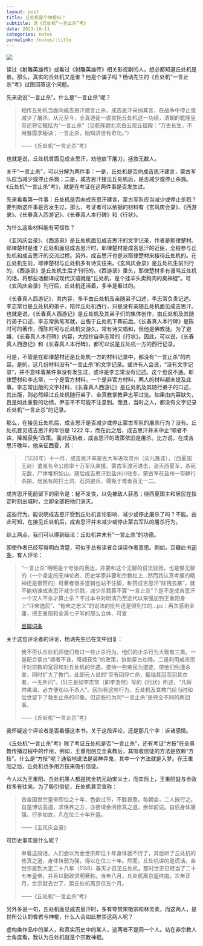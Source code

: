 ```yaml
---
layout: post
title: 丘处机是个神棍吗？
subtitle: 读《丘处机“一言止杀”考》
data: 2023-10-11
categories: notes
permalink: /notes/:title
---
```


![](https://user-images.githubusercontent.com/115197878/274528728-ed2e8006-8eab-4ca5-b92e-14c9accae2b8.png)

读过《射雕英雄传》或看过《射雕英雄传》相关影视剧的人，想必都知道丘处机是谁。那么，真实的丘处机又是谁？他是个骗子吗？杨讷先生的《丘处机“一言止杀”考》试图回答这个问题。

先来说说“一言止杀”。什么是“一言止杀”呢？

> 相传丘处机当面向成吉思汗建言止杀，成吉思汗采纳其言，在战争中停止或减少了屠杀。从元至今，全真道徒一直宣扬丘处机这一功绩，清朝的乾隆皇帝还将它概括为“一言止杀”（见乾隆题北京白云观丘祖殿：“万古长生，不用餐霞求秘诀；一言止杀，始知济世有奇功。”）
> 
> ——《丘处机“一言止杀”考》

也就是说，丘处机曾面见成吉思汗，劝他放下屠刀，拯救无数人。

关于“一言止杀”，可以分解为两件事：一是，丘处机是否向成吉思汗建言，蒙古军队应当减少或停止杀戮；二是，成吉思汗接见丘处机后，是否减少或停止杀戮。《丘处机“一言止杀”考》，就是在考证在这两件事是否发生过。

先来看看第一件事：丘处机是否向成吉思汗建言，蒙古军队应当减少或停止杀戮？要判断这件事是否发生过，那么，考证者可以依据的材料有《玄风庆会录》、《西游录》、《长春真人西游记》、《长春真人本行碑》和《行状》。

为什么这些材料能有可信性？

《玄风庆会录》、《西游录》是丘处机面见成吉思汗的文字记录，作者是耶律楚材。耶律楚材是谁？丘处机面见成吉思汗时，耶律楚材是成吉思汗的近臣，全程参与丘处机和成吉思汗的交流过程。另外，成吉思汗也是派耶律楚材来接待丘处机的。在丘处机生前，耶律楚材与丘处机多有诗文往来。《玄风庆会录》是丘处机生前刊行的，《西游录》是丘处机生后才刊行的。《西游录》里头，耶律楚材多有谩骂丘处机的话。将那些话翻译成现代汉语就是“丘处机，是个挂羊头卖狗肉的臭神棍”。可《玄风庆会录》刊行后，丘处机还活着，多半是看过的。

《长春真人西游记》，其内容，多半由丘处机及亲随弟子口述，李志常负责记述。李志常也是丘处机的弟子，陪伴丘处机西行，只是没有亲随丘处机面见成吉思汗。也就是说，《长春真人西游记》是丘处机及其弟子们的集体创作，由丘处机及其随行弟子口述，李志常执笔写就，出版于丘处机下葬前后。《长春真人本行碑》是陈时可的著作，而陈时可与丘处机交游久，常有诗文唱和，但他是佛教徒。为了避嫌，《长春真人本行碑》内容，大段抄自李志常的《行状》。因此，可以说，《长春真人西游记》和《长春真人本行碑》，都可以说是丘处机一方的西行记录。

可是，不管是在耶律楚材还是丘处机一方的材料记录中，都没有“一言止杀”的内容。是的，这几份材料没有“一言止杀”的文字记录。或许有人会说，“没有文字记录”，并不意味着某件事没有发生过，或许是李志常没有记述。这个也说不通。耶律楚材和李志常，一个是官方材料，一个是非官方材料，两人的材料都未提及此事。李志常出版的文字材料，《长春真人西游记》是丘处机及其随行弟子的口述，其出版，则必然经过丘处机随行弟子、全真教掌教尹志平过览。如果由内容缺失，且是如此重要的功绩，尹志平不可能不注意到。而且，当时之人，都没有文字记录丘处机“一言止杀”的记录。

那么，在接见丘处机后，成吉思汗是否减少或停止蒙古军队的屠杀行为？没有。丘处机晋见成吉思汗的年份是 1222 年，而在此之后，成吉思汗并未中止“顺者不诛，降城获免”政策。面对反抗者，成吉思汗的政策依旧是屠杀。比方说，在成吉思汗晚年，他亲征西夏，其：

> （1226年）十一月，成吉思汗率蒙古大军进攻灵州（朵儿篾该），（西夏国王赵）遣嵬名令公统率十万军队来援。蒙古军渡河进击，消灭西夏军，杀死无数，尸体堆积如山。随后成吉思汗到盐州川驻冬，蒙古军在盐州一带肆行杀掠，居民有的打土洞、石洞避兵，得免于难者百无一二。

成吉思汗死前留下的密令是：秘不发丧，以免被敌人获悉；待西夏国主和居民在指定时刻出城时，立即全部把他们消灭。

这些行为，能说明成吉思汗受到丘处机言论影响、减少或停止屠杀了吗？不能。由此可知，在接见丘处机后，成吉思汗并未减少或停止蒙古军队的屠杀行为。

综上两点，我们可以得到结论：丘处机并未有“一言止杀”的功德。

即使作者已经写得明白清楚，可似乎总有读者会误读作者意思。例如，豆瓣此书[词条](https://book.douban.com/subject/30197932/)，有人评论：

> “一言止杀”明明是个夸张的表达，非要和这个无聊的说法较劲，也是够无聊的（一个坚定的无神论者、历史学家非要和宗教杠上…然而其认真考据的精神还是很赞的）可著者很多逻辑也站不住脚，称赞成吉思汗“除残去暴”，就不能劝谏成吉思汗减少杀戮，减少杀戮算不算“一言止杀”？是不是成吉思汗一个汉人不杀才算止杀？不过本书对明清乃至近代以来强加到王重阳身上“汴宋逸民”、“有宋之忠义”的说法的批判还是很到位的…ps：再次感谢金庸，把王重阳和全真七子写的那么立体、可爱
> 
> [豆瓣词条](https://book.douban.com/subject/30197932/)

关于这位评论者的评论，杨讷先生已在文中回复：

> 我不否认丘处机师徒们有过一些止杀行为。他们的止杀行为大致有三类。一是配合蒙古“顺者不诛，降城获免”的政策，协助蒙古劝降。二是利用成吉思汗对宗教的宽容和对丘处机的优遇，接纳一些难民为道徒，使他们免遭杀害，同时扩大了教门。此即元人说的“至有囚俘亡命，辄缁其冠而羽其衣者，一无所问”。[5]三是如李志常（即李浩然）写的《行状》所述，“凡将帅来谒，必方便劝以不杀人”。因为有这些行为，丘处机及其教门给当时和后世留下了救生止杀的印象。但这些行为同“一言止杀”是完全不同的两回事。
> 
> ——《丘处机“一言止杀”考》

我怀疑这个评论者是否看懂这本书。关于这段评论，还是那几个字：诉诸感情。

《丘处机“一言止杀”考》除了考证丘处机是否“一言止杀”，还有考证“方技”在全真教传播过程中的作用，例如，王重阳创立全真教后，其吸收信徒的方法是依赖“方技”。什么是“方技”呢？通俗地说法是装神弄鬼，其中一个方法就是入梦。在王重阳之后，丘处机也多用方技来吸引信徒。

今人以为王重阳、丘处机等人都是抗金抗元助宋义士，而实际上，王重阳就与金政权多有往来。为了吸引信徒，丘处机甚至宣称：

> 昔金国世宗皇帝即位之十年，色欲过节，不胜衰惫。每朝会，二人掖行之。自是博访高道，求保养之方，亦尝请余问修真之道，余如前说。自后身体康强，行步如故，凡在位三十年升遐。
> 
> ——《玄风庆会录》

可历史事实是什么呢？

> 单看这段话，人们会以为金世宗即位十年身体就不行了，其后听了丘处机的修真之道，身体转弱为强，得以在位三十年。然而，丘处机讲的是谎话。金世宗直到大定二十八年（1188）春天才召见丘处机，那时世宗已经当了二十七年皇帝，并且以勤政贤明著称。当年八月，丘处机离京返终南。次年正月，世宗就去世了，距丘处机离京仅五个月。
> 
> ——《丘处机“一言止杀”考》

另外多说一句，丘处机面见成吉思汗时，多有夸赞宋徽宗和林灵素，而这两人，是世所公认的昏君与神棍，什么人会如此推崇这两人呢？

虚构类作品中的某人，和真实历史中的某人，这两者不是同一个人。站在非宗教人士角度看，我认为丘处机就是个宗教神棍。
